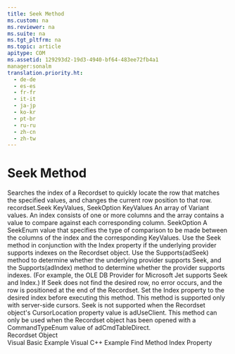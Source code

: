 ```yaml
---
title: Seek Method
ms.custom: na
ms.reviewer: na
ms.suite: na
ms.tgt_pltfrm: na
ms.topic: article
apitype: COM
ms.assetid: 129293d2-19d3-4940-bf64-483ee72fb4a1
manager:sonalm
translation.priority.ht: 
  - de-de
  - es-es
  - fr-fr
  - it-it
  - ja-jp
  - ko-kr
  - pt-br
  - ru-ru
  - zh-cn
  - zh-tw
---
```

# Seek Method
<?xml version="1.0" encoding="utf-8"?>
<developerReferenceWithSyntaxDocument xmlns="http://ddue.schemas.microsoft.com/authoring/2003/5" xmlns:xlink="http://www.w3.org/1999/xlink" xmlns:xsi="http://www.w3.org/2001/XMLSchema-instance" xsi:schemaLocation="http://ddue.schemas.microsoft.com/authoring/2003/5 http://dduestorage.blob.core.windows.net/ddueschema/developer.xsd">
  <introduction>
    <para>Searches the index of a <legacyLink xlink:href="ede1415f-c3df-4cc5-a05b-2576b2b84b60">Recordset</legacyLink> to quickly locate the row that matches the specified values, and changes the current row position to that row.</para>
  </introduction>
  <syntaxSection>
    <legacySyntax>
recordset.Seek KeyValues, SeekOption</legacySyntax>
  </syntaxSection>
  <parameters>
    <content>
      <definitionTable>
        <definedTerm> <legacyItalic>KeyValues</legacyItalic> </definedTerm>
        <definition>
          <para>An array of <languageKeyword>Variant</languageKeyword> values. An index consists of one or more columns and the array contains a value to compare against each corresponding column.</para>
        </definition>
        <definedTerm> <legacyItalic>SeekOption</legacyItalic> </definedTerm>
        <definition>
          <para>A <legacyLink xlink:href="f0ec0c92-8253-47c6-9a14-e5dbccbad219">SeekEnum</legacyLink> value that specifies the type of comparison to be made between the columns of the index and the corresponding <legacyItalic>KeyValues</legacyItalic>.</para>
        </definition>
      </definitionTable>
    </content>
  </parameters>
  <languageReferenceRemarks>
    <content>
      <para>Use the <unmanagedCodeEntityReference>Seek</unmanagedCodeEntityReference> method in conjunction with the <legacyLink xlink:href="1c79e271-21ec-41a8-8163-c5e89f0001a7">Index</legacyLink> property if the underlying provider supports indexes on the <unmanagedCodeEntityReference>Recordset</unmanagedCodeEntityReference> object. Use the <legacyLink xlink:href="298fc41c-0b55-42fc-b373-c5133b4da6a5">Supports</legacyLink><legacyBold>(adSeek)</legacyBold> method to determine whether the underlying provider supports <unmanagedCodeEntityReference>Seek</unmanagedCodeEntityReference>, and the <unmanagedCodeEntityReference>Supports</unmanagedCodeEntityReference><legacyBold>(adIndex)</legacyBold> method to determine whether the provider supports indexes. (For example, the <legacyLink xlink:href="fd956da1-5203-40af-aa7e-fc13a6c6581f">OLE DB Provider for Microsoft Jet</legacyLink> supports <unmanagedCodeEntityReference>Seek</unmanagedCodeEntityReference> and <unmanagedCodeEntityReference>Index</unmanagedCodeEntityReference>.)</para>
      <para>If <unmanagedCodeEntityReference>Seek</unmanagedCodeEntityReference> does not find the desired row, no error occurs, and the row is positioned at the end of the <unmanagedCodeEntityReference>Recordset</unmanagedCodeEntityReference>. Set the <unmanagedCodeEntityReference>Index</unmanagedCodeEntityReference> property to the desired index before executing this method.</para>
      <para>This method is supported only with server-side cursors. Seek is not supported when the <unmanagedCodeEntityReference>Recordset</unmanagedCodeEntityReference> object's <legacyLink xlink:href="39c8d86e-7ee9-4182-be5e-aad5ce952f84">CursorLocation</legacyLink> property value is <legacyBold>adUseClient</legacyBold>.</para>
      <para>This method can only be used when the <unmanagedCodeEntityReference>Recordset</unmanagedCodeEntityReference> object has been opened with a <legacyLink xlink:href="4b1feb9c-a855-40fe-a906-efe688687e9f">CommandTypeEnum</legacyLink> value of <legacyBold>adCmdTableDirect</legacyBold>.</para>
    </content>
  </languageReferenceRemarks>
  <section>
    <title>Applies To</title>
    <content>
      <para>
        <link xlink:href="ede1415f-c3df-4cc5-a05b-2576b2b84b60">Recordset Object</link>
      </para>
    </content>
  </section>
  <relatedTopics>
<link xlink:href="337c9eda-9ddf-49ac-94d3-b33114ba6224">Visual Basic Example</link>
<link xlink:href="57bda520-e98b-443c-a8bc-d8430e89a383">Visual C++ Example</link>
<link xlink:href="55c9810a-d8ca-46c2-a9dc-80e7ee7aa188">Find Method</link>
<link xlink:href="1c79e271-21ec-41a8-8163-c5e89f0001a7">Index Property</link>
</relatedTopics>
</developerReferenceWithSyntaxDocument>